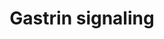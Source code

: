 ---
annotations:
- id: CL:0000509
  parent: native cell
  type: Cell Type Ontology
  value: gastrin secreting cell
- id: PW:0000465
  parent: signaling pathway
  type: Pathway Ontology
  value: hormone signaling pathway
- id: PW:0000467
  parent: signaling pathway
  type: Pathway Ontology
  value: peptide and protein hormone signaling pathway
authors:
- Subbannayya
- Khanspers
- DeSl
- Eweitz
- Egonw
citedin:
- link: PMC9614744
  title: Shared mechanisms and crosstalk of COVID-19 and osteoporosis via vitamin
    D (2022)
- link: 10.3389/fphar.2024.1373007
  title: Gastric cancer actionable genomic alterations across diverse populations
    worldwide and pharmacogenomics strategies based on precision oncology (2024)
- link: 10.3389/fimmu.2021.769011
  title: 'A Practical Strategy for Exploring the Pharmacological Mechanism of Luteolin
    Against COVID-19/Asthma Comorbidity: Findings of System Pharmacology and Bioinformatics
    Analysis (2024)'
communities: []
description: 'Gastrin is a peptide hormone which is involved in the process of gastric
  acid secretion. Gastrin release is induced by the gastrin-releasing peptide, a neurotransmitter
  acting on its basolateral receptor in G-cells. Gastrin is then translocated to the
  oxyntic mucosa in an endocrine manner where it binds to its receptor CCKBR in parietal
  and enterochromaffin-like (ECL) cells. This interaction stimulates secretion of
  gastric acid by parietal cells and release of histamine by ECL cells. Histamine
  reaches parietal cells through paracrine diffusion where it binds H2 receptors and
  induces gastric acid secretion. Gastrin has been reported to stimulate proliferation
  of gastric mucosal cells,maturation of parietal cells and enterochromaffin-like
  (ECL) cells, and promote islet differentiation in the pancreas. Gastrin is also
  known to stimulate the proliferation, invasion, and migration of cancer cells. Produced
  as preprogastrin of 101 amino acids by the human G-cells of the antrum of stomach,
  it is sequentially cleaved to first yield progastrin and then 35-amino acid gastrin-34-Gly
  or an 18-amino acid gastrin-17-Gly that are often amidated.  CCKAR and CCKBR cholecystokinin
  receptors belonging to the family of G-protein coupled receptors, are the best characterized
  receptors of Gastrin. CCKBR has high affinity for gastrin and their carboxyl amidated
  analogues, while the CCKAR has been reported to have negligible affinity. Gq-alpha
  had been the major identified G-alpha subunit involved in gastrin signaling. Gastrin
  induces the activation of Gq-alpha and regulates the levels of IP3 and DAG through
  PLC-gamma1 mediated hydrolysis of PIP2. SRC has also been shown to be involved in
  this regulation. SRC kinase is also involved in the activation of classical RAS/MEK/ERK
  and PI3K/AKT pathways through IRS1-mediated recruitment of GRB2/SHC1/SOS complex
  and regulatory subunits of PI3Ks, respectively. PI3K pathway activation by SRC also
  involves the formation of SRC-FAK complexes. Gastrin induced MEK/ERK pathway is
  also reported to be mediated through PKCs. Gastrins have also been reported to regulate
  the activation of Rho, Rac and Cdc42 pathways. Recently, Liu and Jose 2013 have
  reported the regulation of MTOR and sodium-hydrogen exchanger 3 activities through
  a PI3K/PKC-dependent but AKT-independent pathway. Both p38MAPK and JNKs are also
  reported to be involved in gastrin signaling. PKAs as well as PKCs are involved
  in the regulation of p38MAPK activation whereas JNK activation has been shown to
  be mediated by MAP3K11 (MLK3). Gastrin induces the activation of eNOS and thereby
  nitric oxide production in ERK1/2, AKT, and p38MAPK dependent manner. Another major
  pathway involved in gastrin induced cell proliferation and migration is the beta-catenin/TCF-4
  pathway. JAK-STAT pathway has also been shown to be involved in gastrin signaling.
  Interestingly, JAK2 activation has been identified to be also involved in activation
  of PI3K pathway.  Apart from CCKAR and CCKBR, recently gastrin has also been shown
  to bind to Annexin A2 to mediate their effects. Thus far, gastrin induced activation
  of NFKBs, ERKs and p38MAPK have been reported to be mediated by both CCK receptor(s)
  as well as Annexin A2 in multiple cells/cell types. Visit: http://www.netpath.org/netslim/Gastrin_pathway.html'
last-edited: 2024-05-22
ndex: 6459d61f-8b6c-11eb-9e72-0ac135e8bacf
organisms:
- Homo sapiens
redirect_from:
- /index.php/Pathway:WP4659
- /instance/WP4659
- /instance/WP4659_r129682
revision: r129682
schema-jsonld:
- '@context': https://schema.org/
  '@id': https://wikipathways.github.io/pathways/WP4659.html
  '@type': Dataset
  creator:
    '@type': Organization
    name: WikiPathways
  description: 'Gastrin is a peptide hormone which is involved in the process of gastric
    acid secretion. Gastrin release is induced by the gastrin-releasing peptide, a
    neurotransmitter acting on its basolateral receptor in G-cells. Gastrin is then
    translocated to the oxyntic mucosa in an endocrine manner where it binds to its
    receptor CCKBR in parietal and enterochromaffin-like (ECL) cells. This interaction
    stimulates secretion of gastric acid by parietal cells and release of histamine
    by ECL cells. Histamine reaches parietal cells through paracrine diffusion where
    it binds H2 receptors and induces gastric acid secretion. Gastrin has been reported
    to stimulate proliferation of gastric mucosal cells,maturation of parietal cells
    and enterochromaffin-like (ECL) cells, and promote islet differentiation in the
    pancreas. Gastrin is also known to stimulate the proliferation, invasion, and
    migration of cancer cells. Produced as preprogastrin of 101 amino acids by the
    human G-cells of the antrum of stomach, it is sequentially cleaved to first yield
    progastrin and then 35-amino acid gastrin-34-Gly or an 18-amino acid gastrin-17-Gly
    that are often amidated.  CCKAR and CCKBR cholecystokinin receptors belonging
    to the family of G-protein coupled receptors, are the best characterized receptors
    of Gastrin. CCKBR has high affinity for gastrin and their carboxyl amidated analogues,
    while the CCKAR has been reported to have negligible affinity. Gq-alpha had been
    the major identified G-alpha subunit involved in gastrin signaling. Gastrin induces
    the activation of Gq-alpha and regulates the levels of IP3 and DAG through PLC-gamma1
    mediated hydrolysis of PIP2. SRC has also been shown to be involved in this regulation.
    SRC kinase is also involved in the activation of classical RAS/MEK/ERK and PI3K/AKT
    pathways through IRS1-mediated recruitment of GRB2/SHC1/SOS complex and regulatory
    subunits of PI3Ks, respectively. PI3K pathway activation by SRC also involves
    the formation of SRC-FAK complexes. Gastrin induced MEK/ERK pathway is also reported
    to be mediated through PKCs. Gastrins have also been reported to regulate the
    activation of Rho, Rac and Cdc42 pathways. Recently, Liu and Jose 2013 have reported
    the regulation of MTOR and sodium-hydrogen exchanger 3 activities through a PI3K/PKC-dependent
    but AKT-independent pathway. Both p38MAPK and JNKs are also reported to be involved
    in gastrin signaling. PKAs as well as PKCs are involved in the regulation of p38MAPK
    activation whereas JNK activation has been shown to be mediated by MAP3K11 (MLK3).
    Gastrin induces the activation of eNOS and thereby nitric oxide production in
    ERK1/2, AKT, and p38MAPK dependent manner. Another major pathway involved in gastrin
    induced cell proliferation and migration is the beta-catenin/TCF-4 pathway. JAK-STAT
    pathway has also been shown to be involved in gastrin signaling. Interestingly,
    JAK2 activation has been identified to be also involved in activation of PI3K
    pathway.  Apart from CCKAR and CCKBR, recently gastrin has also been shown to
    bind to Annexin A2 to mediate their effects. Thus far, gastrin induced activation
    of NFKBs, ERKs and p38MAPK have been reported to be mediated by both CCK receptor(s)
    as well as Annexin A2 in multiple cells/cell types. Visit: http://www.netpath.org/netslim/Gastrin_pathway.html'
  keywords:
  - AKT1
  - ANXA2
  - ARHGEF28
  - ARRB1
  - ARRB2
  - ATF2
  - BAD
  - BCAR1
  - BCL2L1
  - BIRC2
  - BIRC3
  - BIRC5
  - BMP2
  - CASP3
  - CCKBR
  - CCND1
  - CD44
  - CDC42
  - CDH1
  - CDKN1A
  - CDKN1B
  - CDKN2A
  - CHGA
  - CHUK
  - CLDN1
  - CREB1
  - CRK
  - CTNNB1
  - EGFR
  - EGR1
  - EIF4EBP1
  - ELAVL1
  - ELK1
  - FOS
  - FOXO1
  - FOXO3
  - FYN
  - GAST
  - GNAQ
  - GRB2
  - GSK3B
  - Gast-17
  - Gast-17-Gly
  - Gast-34
  - Gast-34-Gly
  - HDAC7
  - HDC
  - HRAS
  - IKBKB
  - IL2
  - IL8
  - IRS1
  - ITGB1
  - JAG1
  - JAK2
  - JUN
  - KAT5
  - KIT
  - KLF4
  - KRAS
  - LAMTOR3
  - MAP2K1
  - MAP3K11
  - MAPK1
  - MAPK14
  - MAPK3
  - MAPK8
  - MAPK9
  - MEF2B
  - MEF2C
  - MEF2D
  - MMP7
  - MTOR
  - MYC
  - NFKB1
  - NFKBIA
  - NOS3
  - PAK1
  - PIK3CA
  - PIK3R1
  - PIK3R2
  - PIK3R3
  - PLCG1
  - PPARG
  - PRKACA
  - PRKCA
  - PRKCD
  - PRKCE
  - PRKCH
  - PRKCQ
  - PRKD1
  - PRKD2
  - PTGS2
  - PTK2
  - PTPN11
  - PXN
  - Progastrin
  - Protein
  - RAC1
  - RAF1
  - RELA
  - RHOA
  - RHOB
  - RHOD
  - ROCK1
  - RPS6
  - RPS6KB1
  - SERPINB2
  - SERPINE1
  - SHC1
  - SLC9A1
  - SLC9A3
  - SOS1
  - SP1
  - SRC
  - STAT3
  - TCF4
  - TFF2
  - TJP1
  - VEGFA
  - YES1
  license: CC0
  name: Gastrin signaling
seo: CreativeWork
title: Gastrin signaling
wpid: WP4659
---